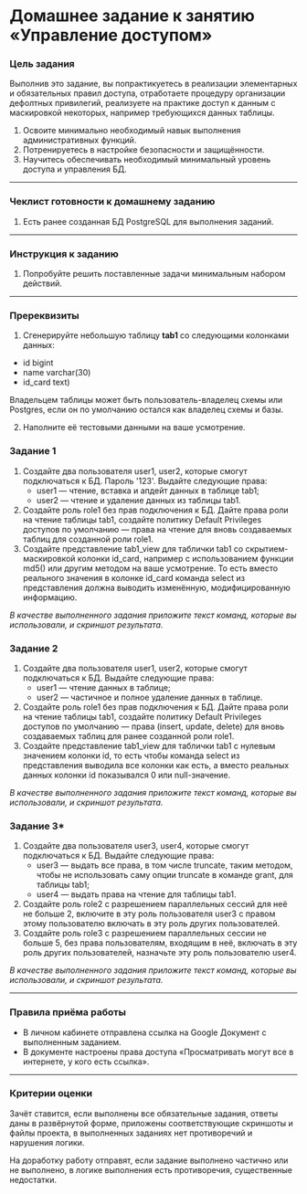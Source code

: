 # Домашнее задание к занятию «Управление доступом»### Цель заданияВыполнив это задание, вы попрактикуетесь в реализации элементарных и обязательных правил доступа, отработаете процедуру организации дефолтных привилегий, реализуете на практике доступ к данным с маскировкой некоторых, например требующихся данных таблицы.1. Освоите минимально необходимый навык выполнения административных функций.2. Потренируетесь в настройке безопасности и защищённости.3. Научитесь обеспечивать необходимый минимальный уровень доступа и управления БД.------### Чеклист готовности к домашнему заданию1. Есть ранее созданная БД PostgreSQL для выполнения заданий.------### Инструкция к заданию1. Попробуйте решить поставленные задачи минимальным набором действий.------### Пререквизиты1. Сгенерируйте небольшую таблицу **tab1** со следующими колонками данных:- id bigint - name varchar(30) - id_card text)  Владельцем таблицы может быть пользователь-владелец схемы или Postgres, если он по умолчанию остался как владелец схемы и базы.   2. Наполните её тестовыми данными на ваше усмотрение.### Задание 11. Создайте два пользователя user1, user2, которые смогут подключаться к БД. Пароль '123'. Выдайте следующие права:      - user1 — чтение, вставка и апдейт данных в таблице tab1;      - user2 — чтение и удаление данных из таблицы tab1.2. Создайте роль role1 без прав подключения к БД. Дайте права роли на чтение таблицы tab1, создайте политику Default Privileges доступов по умолчанию — права на чтение для вновь создаваемых таблиц для созданной роли role1.3. Создайте представление tab1_view для таблички tab1 со скрытием-маскировкой колонки id_card, например с использованием функции md5() или другим методом на ваше усмотрение. То есть вместо реального значения в колонке id_card команда select из представления должна выводить изменённую, модифицированную информацию.*В качестве выполненного задания приложите текст команд, которые вы использовали, и скриншот результата.*### Задание 21. Создайте два пользователя user1, user2, которые смогут подключаться к БД. Выдайте следующие права:      - user1 — чтение данных в таблице;      - user2 — частичное и полное удаление данных в таблице.2. Создайте роль role1 без прав подключения к БД. Дайте права роли на чтение таблицы tab1, создайте политику Default Privileges доступов по умолчанию — права (insert, update, delete) для вновь создаваемых таблиц для ранее созданной роли role1.3. Создайте представление tab1_view для таблички tab1 с нулевым значением колонки id, то есть чтобы команда select из представления выводила все колонки как есть, а вместо реальных данных колонки id показывался 0 или null-значение.*В качестве выполненного задания приложите текст команд, которые вы использовали, и скриншот результата.*### Задание 3*1. Создайте два пользователя user3, user4, которые смогут подключаться к БД. Выдайте следующие права:      - user3 — выдать все права, в том числе truncate, таким методом, чтобы не использовать саму опции truncate в команде grant, для таблицы tab1;      - user4 — выдать права на чтение для таблицы tab1.2. Создайте роль role2 с разрешением параллельных сессий для неё не больше 2, включите в эту роль пользователя user3 с правом этому пользователю включать в эту роль других пользователей.3. Создайте роль role3 c разрешением параллельных сессии не больше 5, без права пользователям, входящим в неё, включать в эту роль других пользователей, назначьте эту роль пользователю user4.*В качестве выполненного задания приложите текст команд, которые вы использовали, и скриншот результата.*------### Правила приёма работы* В личном кабинете отправлена ссылка на Google Документ с выполненным заданием. * В документе настроены права доступа «Просматривать могут все в интернете, у кого есть ссылка».------### Критерии оценкиЗачёт ставится, если выполнены все обязательные задания, ответы даны в развёрнутой форме, приложены соответствующие скриншоты и файлы проекта, в выполненных заданиях нет противоречий и нарушения логики.На доработку работу отправят, если задание выполнено частично или не выполнено, в логике выполнения есть противоречия, существенные недостатки.